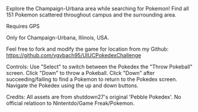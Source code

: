 Explore the Champaign-Urbana area while searching for Pokemon! Find all 151 Pokemon scattered throughout campus and the surrounding area.

Requires GPS

Only for Champaign-Urbana, Illinois, USA.

Feel free to fork and modify the game for location from my Github: https://github.com/vgvbach95/UIUCPokedexChallenge

Controls:
Use "Select" to switch between the Pokedex the "Throw Pokeball" screen.
Click "Down" to throw a Pokeball.
Click "Down" after succeeding/failing to find a Pokemon to return to the Pokedex screen.
Navigate the Pokedex using the up and down buttons.

Credits:
All assets are from shutdown27's original 'Pebble Pokedex'.
No official relatioon to Nintentdo/Game Freak/Pokemon.
